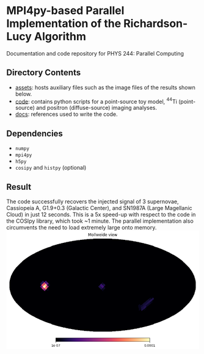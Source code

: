 # MPI4py-based Parallel Implementation of the Richardson-Lucy Algorithm
Documentation and code repository for PHYS 244: Parallel Computing

## Directory Contents

- [assets](assets): hosts auxiliary files such as the image files of the results shown below.
- [code](code): contains python scripts for a point-source toy model, $^{44}$Ti (point-source) and positron (diffuse-source) imaging analyses.
- [docs](docs): references used to write the code.

## Dependencies
- `numpy`
- `mpi4py`
- `h5py`
- `cosipy` and `histpy` (optional)

## Result
The code successfully recovers the injected signal of 3 supernovae, Cassiopeia A, G1.9+0.3 (Galactic Center), and SN1987A (Large Magellanic Cloud) in just 12 seconds. This is a 5x speed-up with respect to the code in the COSIpy library, which took ~1 minute. The parallel implementation also circumvents the need to load extremely large onto memory.
![image](assets/44Timap.png)